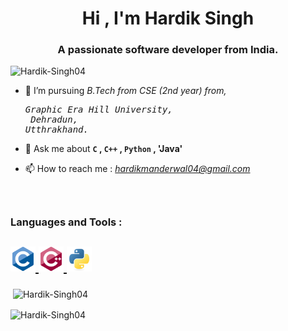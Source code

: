 
<h1 align="center">Hi , I'm Hardik Singh</h1>
<h3 align="center">A passionate software developer from India.</h3>

<p align="left"> <img src="https://komarev.com/ghpvc/?username=Hardik-Singh04&label=Profile%20views&color=0e75b6&style=flat" alt="Hardik-Singh04" /> </p>

- 🌱 I’m pursuing *B.Tech from CSE (2nd year) from,<br><pre> Graphic Era Hill University,<br> Dehradun, Utthrakhand.*</pre>

- 💬 Ask me about **`C` , `C++` , `Python` , 'Java'**

- 📫 How to reach me : *hardikmanderwal04@gmail.com*
<br>

<h2></h2>
<h3 align="left">Languages and Tools :</h3>
<h2><p align="left"> <a href="https://www.cprogramming.com/" target="_blank"> <img src="https://raw.githubusercontent.com/devicons/devicon/master/icons/c/c-original.svg" alt="c" width="40" height="40"/> </a> <a href="https://www.w3schools.com/cpp/" target="_blank"> <img src="https://raw.githubusercontent.com/devicons/devicon/master/icons/cplusplus/cplusplus-original.svg" alt="cplusplus" width="40" height="40"/> </a> <a  </a> <a href="https://www.python.org" target="_blank"> <img src="https://raw.githubusercontent.com/devicons/devicon/master/icons/python/python-original.svg" alt="python" width="40" height="40"/> </a> </p></h2>



<p>&nbsp;<img align="center" src="https://github-readme-stats.vercel.app/api?username=Hardik-Singh04&show_icons=true&theme=tokyonight&locale=en" alt="Hardik-Singh04" /></p>
<p><img align="center" src="https://github-readme-stats.vercel.app/api/top-langs/?username=Hardik-Singh04&exclude_repo=c-oops-lab&layout=compact&theme=tokyonight&show_icons=true" alt="Hardik-Singh04" /></p>
